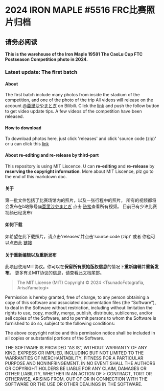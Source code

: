 # 2024 IRON MAPLE #5516 FRC比赛照片归档
## 请务必阅读
**This is the warehouse of the Iron Maple 19581 The CaoLu Cup FTC Postseason Competition photo in 2024.**
### Latest update: The first batch
#### About
The first batch include many photos from inside the stadium of the competition, and one of the photo of the trip
All videos will release on the account [@亜里沙やまとぎ](https://space.bilibili.com/511723776) on Bilibili.
Click the [link](https://space.bilibili.com/511723776) and push the follow button to get video update tips.
A few videos of the competition have been released.

#### How to download
To download photos here, just click 'releases' and click 'source code \(zip\)'
or
u can click this [link](https://github.com/Shenzhen-Robotics-Alliance/2024_19581_Iron_Maple_The_CaoLu_Cup_FTC_Foto/releases/tag/FirstBatch)

#### About re-editing and re-release by third-part
This repository is using MIT Liscence. U can **re-editing** and **re-release** by **reserving the copyright information**.
More about MIT Liscence, plz go to the end of this markdown doc.

#### 关于
第一批文件包括了比赛场馆内的照片，以及一张行程中的照片。
所有的视频都将会发布在b站账号[@亜里沙やまとぎ](https://space.bilibili.com/511723776)
点击 [链接](https://space.bilibili.com/511723776)查看所有视频。
目前已有少许比赛视频已经发布/

#### 如何下载
如希望在此下载照片，请点击'releases'并点击'source code \(zip\)'
或者
你也可以点击此 [链接](https://github.com/Shenzhen-Robotics-Alliance/2024_19581_Iron_Maple_The_CaoLu_Cup_FTC_Foto/releases/tag/FirstBatch)

#### 关于重新编辑以及重新发布
此项目使用MIT协议。你可以在**保留所有原始版权信息**的情况下**重新编辑**并**重新发布**。
更多有关MIT协议的信息，请查看此文档尾部。

> The MIT License (MIT)
Copyright © 2024 <TsunadoFotografia, ArisaYamatogi>

Permission is hereby granted, free of charge, to any person obtaining a copy of this software and associated documentation files (the “Software”), to deal in the Software without restriction, including without limitation the rights to use, copy, modify, merge, publish, distribute, sublicense, and/or sell copies of the Software, and to permit persons to whom the Software is furnished to do so, subject to the following conditions:

The above copyright notice and this permission notice shall be included in all copies or substantial portions of the Software.

THE SOFTWARE IS PROVIDED “AS IS”, WITHOUT WARRANTY OF ANY KIND, EXPRESS OR IMPLIED, INCLUDING BUT NOT LIMITED TO THE WARRANTIES OF MERCHANTABILITY, FITNESS FOR A        PARTICULAR PURPOSE AND NONINFRINGEMENT. IN NO EVENT SHALL THE AUTHORS OR COPYRIGHT HOLDERS BE LIABLE FOR ANY CLAIM, DAMAGES OR OTHER LIABILITY, WHETHER IN AN ACTION OF > CONTRACT, TORT OR OTHERWISE, ARISING FROM, OUT OF OR IN CONNECTION WITH THE SOFTWARE OR THE USE OR OTHER DEALINGS IN THE SOFTWARE.
